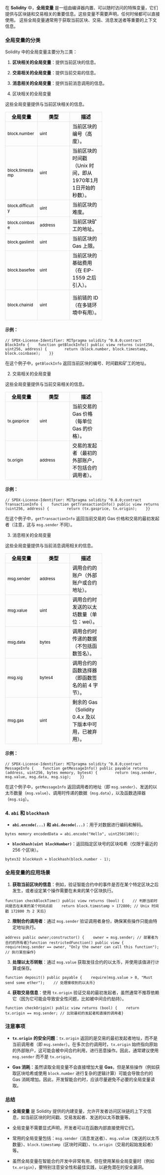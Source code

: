在 **Solidity** 中，**全局变量** 是一组由编译器内置、可以随时访问的特殊变量，它们提供与区块链和交易相关的重要信息。这些变量不需要声明，任何时候都可以直接使用。
这些全局变量通常用于获取当前区块、交易、消息发送者等重要的上下文信息。

### 全局变量的分类

Solidity 中的全局变量主要分为三类：

1. **区块相关的全局变量**：提供当前区块的信息。
  
2. **交易相关的全局变量**：提供当前交易的信息。
  
3. **消息相关的全局变量**：提供当前消息调用的信息。
  
4. 区块相关的全局变量
  

这些全局变量提供与当前区块相关的信息。
<style><!--br {mso-data-placement:same-cell;}--> td {white-space:nowrap;border:1px solid #dee0e3;font-size:10pt;font-style:normal;font-weight:normal;vertical-align:middle;word-break:normal;word-wrap:normal;}</style><byte-sheet-html-origin data-id="" data-version="4" data-is-embed="true" data-grid-line-hidden="false" data-copy-type="col"><table style="border-collapse: collapse;"><colgroup><col width="105"><col width="105"><col width="105"></colgroup><tbody><tr height="31"><td style="color:rgb(0, 0, 0);font-size:12pt;font-weight:bold;text-align:center;word-wrap:break-word;word-break:break-word;white-space:pre-wrap;">全局变量</td><td style="color:rgb(0, 0, 0);font-size:12pt;font-weight:bold;text-align:center;word-wrap:break-word;word-break:break-word;white-space:pre-wrap;">类型</td><td style="color:rgb(0, 0, 0);font-size:12pt;font-weight:bold;text-align:center;word-wrap:break-word;word-break:break-word;white-space:pre-wrap;">描述</td></tr><tr height="53"><td style="color:rgb(0, 0, 0);word-wrap:break-word;word-break:break-word;white-space:pre-wrap;">block.number</td><td style="color:rgb(0, 0, 0);word-wrap:break-word;word-break:break-word;white-space:pre-wrap;">uint</td><td style="color:rgb(0, 0, 0);font-size:12pt;word-wrap:break-word;word-break:break-word;white-space:pre-wrap;">当前区块的编号（高度）。</td></tr><tr height="143"><td style="color:rgb(0, 0, 0);word-wrap:break-word;word-break:break-word;white-space:pre-wrap;">block.timestamp</td><td style="color:rgb(0, 0, 0);word-wrap:break-word;word-break:break-word;white-space:pre-wrap;">uint</td><td style="color:rgb(0, 0, 0);font-size:12pt;word-wrap:break-word;word-break:break-word;white-space:pre-wrap;">当前区块的时间戳（Unix 时间，即从1970年1月1日开始的秒数）。</td></tr><tr height="53"><td style="color:rgb(0, 0, 0);word-wrap:break-word;word-break:break-word;white-space:pre-wrap;">block.difficulty</td><td style="color:rgb(0, 0, 0);word-wrap:break-word;word-break:break-word;white-space:pre-wrap;">uint</td><td style="color:rgb(0, 0, 0);font-size:12pt;word-wrap:break-word;word-break:break-word;white-space:pre-wrap;">当前区块的难度。</td></tr><tr height="53"><td style="color:rgb(0, 0, 0);word-wrap:break-word;word-break:break-word;white-space:pre-wrap;">block.coinbase</td><td style="color:rgb(0, 0, 0);word-wrap:break-word;word-break:break-word;white-space:pre-wrap;">address</td><td style="color:rgb(0, 0, 0);font-size:12pt;word-wrap:break-word;word-break:break-word;white-space:pre-wrap;">当前区块矿工的地址。</td></tr><tr height="53"><td style="color:rgb(0, 0, 0);word-wrap:break-word;word-break:break-word;white-space:pre-wrap;">block.gaslimit</td><td style="color:rgb(0, 0, 0);word-wrap:break-word;word-break:break-word;white-space:pre-wrap;">uint</td><td style="color:rgb(0, 0, 0);font-size:12pt;word-wrap:break-word;word-break:break-word;white-space:pre-wrap;">当前区块的 Gas 上限。</td></tr><tr height="98"><td style="color:rgb(0, 0, 0);word-wrap:break-word;word-break:break-word;white-space:pre-wrap;">block.basefee</td><td style="color:rgb(0, 0, 0);word-wrap:break-word;word-break:break-word;white-space:pre-wrap;">uint</td><td style="color:rgb(0, 0, 0);font-size:12pt;word-wrap:break-word;word-break:break-word;white-space:pre-wrap;">当前区块的基础费用（在 EIP-1559 之后引入）。</td></tr><tr height="98"><td style="color:rgb(0, 0, 0);word-wrap:break-word;word-break:break-word;white-space:pre-wrap;">block.chainid</td><td style="color:rgb(0, 0, 0);word-wrap:break-word;word-break:break-word;white-space:pre-wrap;">uint</td><td style="color:rgb(0, 0, 0);font-size:12pt;word-wrap:break-word;word-break:break-word;white-space:pre-wrap;">当前链的 ID（在多链环境中有用）。</td></tr></tbody></table></byte-sheet-html-origin>

#### 示例：

```Solidity
// SPDX-License-Identifier: MITpragma solidity ^0.8.0;contract BlockInfo {    function getBlockInfo() public view returns (uint256, uint256, address) {        return (block.number, block.timestamp, block.coinbase);    }}
```

在这个例子中，`getBlockInfo` 返回当前区块的编号、时间戳和矿工的地址。

2. 交易相关的全局变量
  

这些全局变量提供与当前交易相关的信息。
<style><!--br {mso-data-placement:same-cell;}--> td {white-space:nowrap;border:1px solid #dee0e3;font-size:10pt;font-style:normal;font-weight:normal;vertical-align:middle;word-break:normal;word-wrap:normal;}</style><byte-sheet-html-origin data-id="" data-version="4" data-is-embed="true" data-grid-line-hidden="false" data-copy-type="col"><table style="border-collapse: collapse;"><colgroup><col width="105"><col width="105"><col width="105"></colgroup><tbody><tr height="31"><td style="color:rgb(0, 0, 0);font-size:12pt;font-weight:bold;text-align:center;word-wrap:break-word;word-break:break-word;white-space:pre-wrap;">全局变量</td><td style="color:rgb(0, 0, 0);font-size:12pt;font-weight:bold;text-align:center;word-wrap:break-word;word-break:break-word;white-space:pre-wrap;">类型</td><td style="color:rgb(0, 0, 0);font-size:12pt;font-weight:bold;text-align:center;word-wrap:break-word;word-break:break-word;white-space:pre-wrap;">描述</td></tr><tr height="98"><td style="color:rgb(0, 0, 0);word-wrap:break-word;word-break:break-word;white-space:pre-wrap;">tx.gasprice</td><td style="color:rgb(0, 0, 0);word-wrap:break-word;word-break:break-word;white-space:pre-wrap;">uint</td><td style="color:rgb(0, 0, 0);font-size:12pt;word-wrap:break-word;word-break:break-word;white-space:pre-wrap;">当前交易的 Gas 价格（每单位 Gas 的价格）。</td></tr><tr height="121"><td style="color:rgb(0, 0, 0);word-wrap:break-word;word-break:break-word;white-space:pre-wrap;">tx.origin</td><td style="color:rgb(0, 0, 0);word-wrap:break-word;word-break:break-word;white-space:pre-wrap;">address</td><td style="color:rgb(0, 0, 0);font-size:12pt;word-wrap:break-word;word-break:break-word;white-space:pre-wrap;">交易的发起者（最初的外部账户，不包括合约调用者）。</td></tr></tbody></table></byte-sheet-html-origin>

#### 示例：

```Solidity
// SPDX-License-Identifier: MITpragma solidity ^0.8.0;contract TransactionInfo {    function getTransactionInfo() public view returns (uint256, address) {        return (tx.gasprice, tx.origin);    }}
```

在这个例子中，`getTransactionInfo` 返回当前交易的 Gas 价格和交易的最初发起者（注意，这与 `msg.sender` 不同）。

3. 消息相关的全局变量
  

这些全局变量提供与当前消息调用相关的信息。
<style><!--br {mso-data-placement:same-cell;}--> td {white-space:nowrap;border:1px solid #dee0e3;font-size:10pt;font-style:normal;font-weight:normal;vertical-align:middle;word-break:normal;word-wrap:normal;}</style><byte-sheet-html-origin data-id="" data-version="4" data-is-embed="true" data-grid-line-hidden="false" data-copy-type="col"><table style="border-collapse: collapse;"><colgroup><col width="105"><col width="105"><col width="105"></colgroup><tbody><tr height="31"><td style="color:rgb(0, 0, 0);font-size:12pt;font-weight:bold;text-align:center;word-wrap:break-word;word-break:break-word;white-space:pre-wrap;">全局变量</td><td style="color:rgb(0, 0, 0);font-size:12pt;font-weight:bold;text-align:center;word-wrap:break-word;word-break:break-word;white-space:pre-wrap;">类型</td><td style="color:rgb(0, 0, 0);font-size:12pt;font-weight:bold;text-align:center;word-wrap:break-word;word-break:break-word;white-space:pre-wrap;">描述</td></tr><tr height="98"><td style="color:rgb(0, 0, 0);word-wrap:break-word;word-break:break-word;white-space:pre-wrap;">msg.sender</td><td style="color:rgb(0, 0, 0);word-wrap:break-word;word-break:break-word;white-space:pre-wrap;">address</td><td style="color:rgb(0, 0, 0);font-size:12pt;word-wrap:break-word;word-break:break-word;white-space:pre-wrap;">调用合约的账户（外部账户或合约地址）。</td></tr><tr height="98"><td style="color:rgb(0, 0, 0);word-wrap:break-word;word-break:break-word;white-space:pre-wrap;">msg.value</td><td style="color:rgb(0, 0, 0);word-wrap:break-word;word-break:break-word;white-space:pre-wrap;">uint</td><td style="color:rgb(0, 0, 0);font-size:12pt;word-wrap:break-word;word-break:break-word;white-space:pre-wrap;">调用合约时发送的以太坊数量（单位：wei）。</td></tr><tr height="98"><td style="color:rgb(0, 0, 0);word-wrap:break-word;word-break:break-word;white-space:pre-wrap;">msg.data</td><td style="color:rgb(0, 0, 0);word-wrap:break-word;word-break:break-word;white-space:pre-wrap;">bytes</td><td style="color:rgb(0, 0, 0);font-size:12pt;word-wrap:break-word;word-break:break-word;white-space:pre-wrap;">调用合约时传递的数据（不包括函数签名）。</td></tr><tr height="121"><td style="color:rgb(0, 0, 0);word-wrap:break-word;word-break:break-word;white-space:pre-wrap;">msg.sig</td><td style="color:rgb(0, 0, 0);word-wrap:break-word;word-break:break-word;white-space:pre-wrap;">bytes4</td><td style="color:rgb(0, 0, 0);font-size:12pt;word-wrap:break-word;word-break:break-word;white-space:pre-wrap;">调用合约的函数选择器（即函数签名的前 4 字节）。</td></tr><tr height="121"><td style="color:rgb(0, 0, 0);word-wrap:break-word;word-break:break-word;white-space:pre-wrap;">msg.gas</td><td style="color:rgb(0, 0, 0);word-wrap:break-word;word-break:break-word;white-space:pre-wrap;">uint</td><td style="color:rgb(0, 0, 0);font-size:12pt;word-wrap:break-word;word-break:break-word;white-space:pre-wrap;">剩余的 Gas（Solidity 0.4.x 及以下版本中可用，已被弃用）。</td></tr></tbody></table></byte-sheet-html-origin>

#### 示例：

```Solidity
// SPDX-License-Identifier: MITpragma solidity ^0.8.0;contract MessageInfo {    function getMessageInfo() public payable returns (address, uint256, bytes memory, bytes4) {        return (msg.sender, msg.value, msg.data, msg.sig);    }}
```

在这个例子中，`getMessageInfo` 返回调用者的地址（即 `msg.sender`）、发送的以太币数量（`msg.value`）、调用时传递的数据（`msg.data`），以及函数选择器（`msg.sig`）。

### 4. `abi` 和 `blockhash`

- **`abi.encode(...)`** **和** **`abi.decode(...)`**：用于对数据进行编码和解码。
  

```Solidity
bytes memory encodedData = abi.encode("Hello", uint256(100));
```

- **`blockhash(uint blockNumber)`**：返回指定区块号的区块哈希（仅限于最近的 256 个区块）。
  

```Solidity
bytes32 blockHash = blockhash(block.number - 1);
```

### 全局变量的应用场景

1. **获取当前区块的信息**：例如，验证智能合约中的事件是否在某个特定区块之后发生，或者设定某个操作需要在未来的某个区块执行。
  

```Solidity
function checkBlockTime() public view returns (bool) {    // 判断当前时间是否在未来的某个时间点前    return block.timestamp > 172800; // Unix 时间戳 172800 为 2 天后}
```

2. **限制合约调用者**：通过 `msg.sender` 验证调用者身份，确保某些操作只能由特定地址执行。
  

```Solidity
address public owner;constructor() {    owner = msg.sender; // 部署者为合约的所有者}function restrictedFunction() public view {    require(msg.sender == owner, "Only the owner can call this function");    // 执行某些操作}
```

3. **处理以太币转账**：通过 `msg.value` 获取发往合约的以太币，并使用该值进行计算或保存。
  

```Solidity
function deposit() public payable {    require(msg.value > 0, "Must send some ether");    // 处理接收到的以太币}
```

4. **获取交易信息**：使用 `tx.origin` 验证交易的最初发起者，虽然通常不推荐依赖它（因为它可能会导致安全性问题，比如被中间合约劫持）。
  

```Solidity
function checkOrigin() public view returns (bool) {    return tx.origin == msg.sender; // 比较最初的发起者和直接的调用者}
```

### 注意事项

- **`tx.origin`** **的安全问题**：`tx.origin` 返回的是交易的最初发起者地址，而不是当前调用者（即 `msg.sender`）。在多次合约调用时，`tx.origin` 始终指向原始的外部账户，这可能会被中间合约利用，进行恶意操作。因此，通常建议使用 `msg.sender` 而不是 `tx.origin`。
  
- **Gas 消耗**：虽然读取全局变量不会直接增加大量 **Gas**，但是某些操作（例如获取区块哈希或使用 `block.number` 进行复杂的逻辑计算）可能会导致合约的 Gas 消耗增加。因此，开发智能合约时，应该尽量避免不必要的全局变量读取。
  

### 总结

- **全局变量** 是 Solidity 提供的内建变量，允许开发者访问区块链的上下文信息，如当前区块的时间戳、交易发起者、发送的以太币数量等。
  
- 全局变量不需要显式声明，开发者可以在函数内部直接使用它们。
  
- 常用的全局变量包括：`msg.sender`（消息发送者）、`msg.value`（发送的以太币数量）、`block.timestamp`（区块时间戳）、`tx.origin`（交易的起始发起者）等。
  
- 虽然全局变量在智能合约开发中非常有用，但在使用某些全局变量时（例如 `tx.origin`），要特别注意安全性和最佳实践，以避免潜在的安全漏洞。